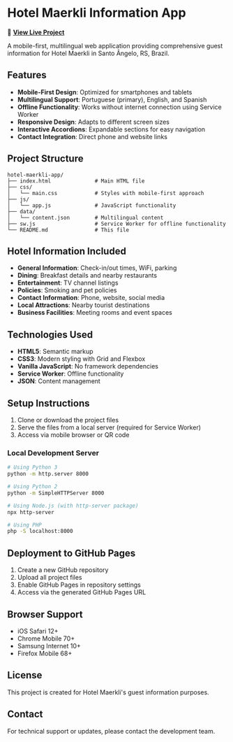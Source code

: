 # Hotel Maerkli Information App

🔗 **[View Live Project](https://paolacodes1.github.io/hotel_maerkli/)**

A mobile-first, multilingual web application providing comprehensive guest information for Hotel Maerkli in Santo Ângelo, RS, Brazil.

## Features

- **Mobile-First Design**: Optimized for smartphones and tablets
- **Multilingual Support**: Portuguese (primary), English, and Spanish
- **Offline Functionality**: Works without internet connection using Service Worker
- **Responsive Design**: Adapts to different screen sizes
- **Interactive Accordions**: Expandable sections for easy navigation
- **Contact Integration**: Direct phone and website links

## Project Structure

```
hotel-maerkli-app/
├── index.html              # Main HTML file
├── css/
│   └── main.css            # Styles with mobile-first approach
├── js/
│   └── app.js              # JavaScript functionality
├── data/
│   └── content.json        # Multilingual content
├── sw.js                   # Service Worker for offline functionality
└── README.md               # This file
```

## Hotel Information Included

- **General Information**: Check-in/out times, WiFi, parking
- **Dining**: Breakfast details and nearby restaurants
- **Entertainment**: TV channel listings
- **Policies**: Smoking and pet policies
- **Contact Information**: Phone, website, social media
- **Local Attractions**: Nearby tourist destinations
- **Business Facilities**: Meeting rooms and event spaces

## Technologies Used

- **HTML5**: Semantic markup
- **CSS3**: Modern styling with Grid and Flexbox
- **Vanilla JavaScript**: No framework dependencies
- **Service Worker**: Offline functionality
- **JSON**: Content management

## Setup Instructions

1. Clone or download the project files
2. Serve the files from a local server (required for Service Worker)
3. Access via mobile browser or QR code

### Local Development Server

```bash
# Using Python 3
python -m http.server 8000

# Using Python 2
python -m SimpleHTTPServer 8000

# Using Node.js (with http-server package)
npx http-server

# Using PHP
php -S localhost:8000
```

## Deployment to GitHub Pages

1. Create a new GitHub repository
2. Upload all project files
3. Enable GitHub Pages in repository settings
4. Access via the generated GitHub Pages URL

## Browser Support

- iOS Safari 12+
- Chrome Mobile 70+
- Samsung Internet 10+
- Firefox Mobile 68+


## License

This project is created for Hotel Maerkli's guest information purposes.

## Contact

For technical support or updates, please contact the development team.